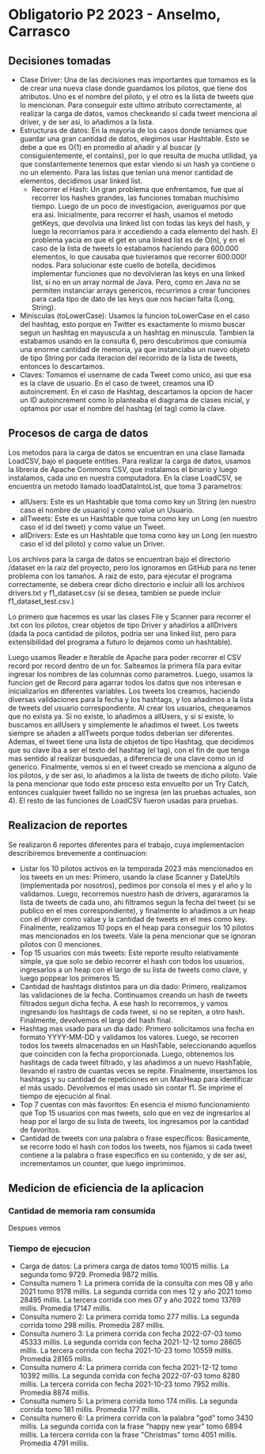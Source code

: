 # Obligatorio P2 2023 - Anselmo, Carrasco
## Decisiones tomadas
- Clase Driver: Una de las decisiones mas importantes que tomamos es la de crear una nueva clase donde guardamos los pilotos, que tiene dos atributos.
Uno es el nombre del piloto, y el otro es la lista de tweets que lo mencionan. Para conseguir este ultimo atributo correctamente, al realizar la carga de datos, vamos checkeando si cada tweet menciona al driver, y de ser asi, lo añadimos a la lista.
- Estructuras de datos: En la mayoria de los casos donde teniamos que guardar una gran cantidad de datos, elegimos usar Hashtable.
Esto se debe a que es O(1) en promedio al añadir y al buscar (y consiguientemente, el contains), por lo que resulta de mucha utilidad, ya que constantemente tenemos que estar viendo si un hash ya contiene o no un elemento.
Para las listas que tenian una menor cantidad de elementos, decidimos usar linked list.
  - Recorrer el Hash: Un gran  problema que enfrentamos, fue que al recorrer los hashes grandes, las funciones tomaban muchisimo tiempo. Luego de un poco de investigacion, averiguamos por que era asi.
  Inicialmente, para recorrer el hash, usamos el metodo getKeys, que devolvia una linked list con todas las keys del hash, y luego la recorriamos para ir accediendo a cada elemento del hash.
  El problema yacia en que el get en una linked list es de O(n), y en el caso de la lista de tweets lo estabamos haciendo para 600.000 elementos, lo que causaba que tuvieramos que recorrer 600.000! nodos. Para solucionar este cuello de botella, decidimos implementar funciones que no devolvieran las keys en una linked list, si no en un array normal de Java. Pero, como en Java no se permiten instanciar arrays genericos, recurrimos a crear funciones para cada tipo de dato de las keys que nos hacian falta (Long, String).
- Minisculas (toLowerCase): Usamos la funcion toLowerCase en el caso del hashtag, esto porque en Twitter es exactamente lo mismo buscar segun un hashtag en mayuscula a un hashtag en minuscula.
Tambien la estabamos usando en la consulta 6, pero descubrimos que consumia una enorme cantidad de memoria, ya que instanciaba un nuevo objeto de tipo String por cada iteracion del recorrido de la lista de tweets, entonces lo descartamos.
- Claves: Tomamos el username de cada Tweet como unico, asi que esa es la clave de usuario.
En el caso de tweet, creamos una ID autoincrement.
En el caso de Hashtag, descartamos la opcion de hacer un ID autoincrement como lo planteaba el diagrama de clases inicial, y optamos por usar el nombre del hashtag (el tag) como la clave.

## Procesos de carga de datos
Los metodos para la carga de datos se encuentran en una clase llamada LoadCSV, bajo el paquete entities.
Para realizar la carga de datos, usamos la libreria de Apache Commons CSV, que instalamos el binario y luego instalamos, cada uno en nuestra computadora.
En la clase LoadCSV, se encuentra un metodo llamado loadDataIntoList, que toma 3 parametros:

- allUsers: Este es un Hashtable que toma como key un String (en nuestro caso el nombre de usuario) y como value un Usuario.
- allTweets: Este es un Hashtable que toma como key un Long (en nuestro caso el id del tweet) y como value un Tweet.
- allDrivers: Este es un Hashtable que toma como key un Long (en nuestro caso el id del piloto) y como value un Driver.

Los archivos para la carga de datos se encuentran bajo el directorio /dataset en la raiz del proyecto, pero los ignoramos en GitHub para no tener problema con los tamaños.
A raiz de esto, para ejecutar el programa correctamente, se debera crear dicho directorio e incluir alli los archivos drivers.txt y f1_dataset.csv (si se desea, tambien se puede incluir f1_dataset_test.csv.)

Lo primero que hacemos es usar las clases File y Scanner para recorrer el .txt con los pilotos, crear objetos de tipo Driver y añadirlos a allDrivers (dada la poca cantidad de pilotos, podria ser una linked list, pero para extensibilidad del programa a futuro lo dejamos como un hashtable).

Luego usamos Reader e Iterable de Apache para poder recorrer el CSV record por record dentro de un for.
Salteamos la primera fila para evitar ingresar los nombres de las columnas como parametros. Luego, usamos la funcion get de Record para agarrar todos los datos que nos interesan e inicializarlos en diferentes variables.
Los tweets los creamos, haciendo diversas validaciones para la fecha y los hashtags, y los añadimos a la lista de tweets del usuario correspondiente.
Al crear los usuarios, chequeamos que no exista ya. Si no existe, lo añadimos a allUsers, y si si existe, lo buscamos en allUsers y simplemente le añadimos el tweet. Los tweets siempre se añaden a allTweets porque todos deberian ser diferentes.
Ademas, el tweet tiene una lista de objetos de tipo Hashtag, que decidimos que su clave iba a ser el texto del hashtag (el tag), con el fin de que tenga mas sentido al realizar busquedas, a diferencia de una clave como un id generico.
Finalmente, vemos si en el tweet creado se menciona a alguno de los pilotos, y de ser asi, lo añadimos a la lista de tweets de dicho piloto.
Vale la pena mencionar que todo este proceso esta envuelto por un Try Catch, entonces cualquier tweet fallido no se ingresa (en las pruebas actuales, son 4).
El resto de las funciones de LoadCSV fueron usadas para pruebas.

## Realizacion de reportes
Se realizaron 6 reportes diferentes para el trabajo, cuya implementacion describiremos brevemente a continuacion:
- Listar los 10 pilotos activos en la temporada 2023 más mencionados en los tweets en un mes:
Primero, usando la clase Scanner y DateUtils (implementada por nosotros), pedimos por consola el mes y el año y lo validamos.
Luego, recorremos nuestro hash de drivers, agararamos la lista de tweets de cada uno, ahi filtramos segun la fecha del tweet (si se publico en el mes correspondiente), y finalmente lo añadimos a un heap con el driver como value y la cantidad de tweets en el mes como key.
Finalmente, realizamos 10 pops en el heap para conseguir los 10 pilotos mas mencionados en los tweets. Vale la pena mencionar que se ignoran pilotos con 0 menciones.
- Top 15 usuarios con más tweets:
Este reporte resulto relativamente simple, ya que solo se debio recorrer el hash con todos los usuarios, ingresarlos a un heap con el largo de su lista de tweets como clave, y luego poppear los primeros 15.
- Cantidad de hashtags distintos para un día dado: Primero, realizamos las validaciones de la fecha.
Continuamos creando un hash de tweets filtrados segun dicha fecha. A ese hash lo recorremos, y vamos ingresando los hashtags de cada tweet, si no se repiten, a otro hash. Finalmente, devolvemos el largo del hash final.
- Hashtag mas usado para un dia dado: Primero solicitamos una fecha en formato YYYY-MM-DD y validamos los valores. 
Luego, se recorren todos los tweets almacenados en un HashTable, seleccionando aquellos que coinciden con la fecha proporcionada.
Luego, obtenemos los hashtags de cada tweet filtrado, y las añadimos a un nuevo HashTable, llevando el rastro de cuantas veces se repite.
Finalmente, insertamos los hashtags y su cantidad de repeticiones en un MaxHeap para identificar el más usado. 
Devolvemos el mas usado sin contar f1.
Se imprime el tiempo de ejecución al final.
- Top 7 cuentas con más favoritos:
En esencia el mismo funcionamiento que Top 15 usuarios con mas tweets, solo que en vez de ingresarlos al heap por el largo de su lista de tweets, los ingresamos por la cantidad de favoritos.
- Cantidad de tweets con una palabra o frase específicos:
Basicamente, se recorre todo el hash con todos los tweets, nos fijamos si cada tweet contiene a la palabra o frase especifico en su contenido, y de ser asi, incrementamos un counter, que luego imprimimos.

## Medicion de eficiencia de la aplicacion
### Cantidad de memoria ram consumida
Despues vemos

### Tiempo de ejecucion
- Carga de datos: La primera carga de datos tomo 10015 millis. La segunda tomo 9729.
Promedia 9872 millis.
- Consulta numero 1: La primera corrida de la consulta con mes 08 y año 2021 tomo 9178 millis. 
La segunda corrida con mes 12 y año 2021 tomo 28495 millis. La tercera corrida con mes 07 y año 2022 tomo 13769 millis.
Promedia 17147 millis.
- Consulta numero 2: La primera corrida tomo 277 millis. La segunda corrida tomo 298 millis.
Promedia 287 millis.
- Consulta numero 3: La primera corrida con fecha 2022-07-03 tomo 45333 millis.
La segunda corrida con fecha 2021-12-12 tomo 28605 millis. La tercera corrida con fecha 2021-10-23 tomo 10559 millis.
Promedia 28165 millis.
- Consulta numero 4: La primera corrida con fecha 2021-12-12 tomo 10392 millis. 
La segunda corrida con fecha 2022-07-03 tomo 8280 millis. La tercera corrida con fecha 2021-10-23 tomo 7952 millis.
Promedia 8874 millis.
- Consulta numero 5: La primera corrida tomo 174 millis. La segunda corrida tomo 181 millis.
Promedia 177 millis.
- Consulta numero 6: La primera corrida con la palabra "god" tomo 3430 millis.
La segunda corrida con la frase "happy new year" tomo 6894 millis. La tercera corrida con la frase "Christmas" tomo 4051 millis.
Promedia 4791 millis.
